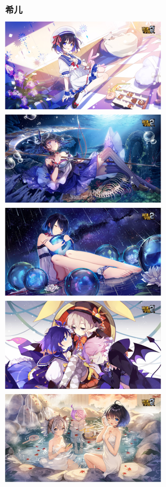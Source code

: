 # 希儿

![](../.gitbook/assets/01_1600393626_6498.jpg)

![](../.gitbook/assets/02_1600393640_2104.jpg)

![](../.gitbook/assets/04_1600393659_5613.jpg)

![](../.gitbook/assets/05_1600393668_8253.jpg)

![](../.gitbook/assets/06-1_1601280358_1571.jpg)

